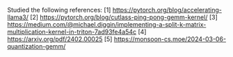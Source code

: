 Studied the following references:
[1] https://pytorch.org/blog/accelerating-llama3/
[2] https://pytorch.org/blog/cutlass-ping-pong-gemm-kernel/
[3] https://medium.com/@michael.diggin/implementing-a-split-k-matrix-multiplication-kernel-in-triton-7ad93fe4a54c
[4] https://arxiv.org/pdf/2402.00025
[5] https://monsoon-cs.moe/2024-03-06-quantization-gemm/